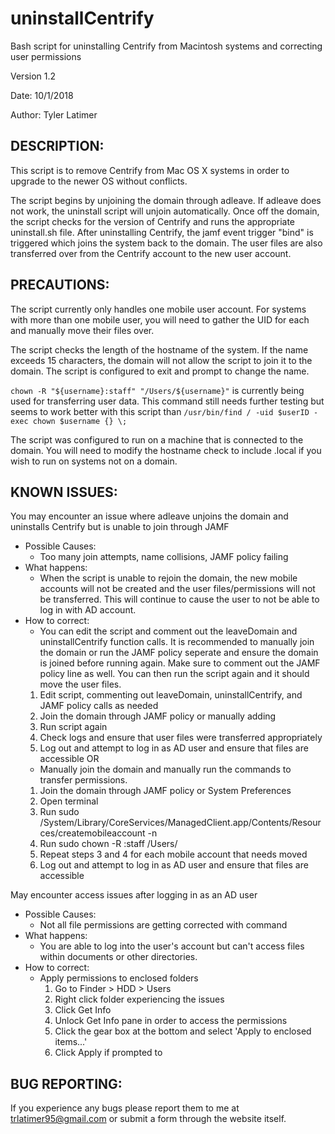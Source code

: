 # uninstallCentrify
Bash script for uninstalling Centrify from Macintosh systems and correcting user permissions

Version 1.2

Date: 10/1/2018

Author: Tyler Latimer

## DESCRIPTION:
This script is to remove Centrify from Mac OS X systems in order to upgrade to the newer OS without conflicts.
   
The script begins by unjoining the domain through adleave. If adleave does not work, the uninstall script will unjoin automatically. Once off the domain, the script checks for the version of Centrify and runs the appropriate uninstall.sh file. After uninstalling Centrify, the jamf event trigger "bind" is triggered which joins the system back to the domain. The user files are also transferred over from the Centrify account to the new user account.

## PRECAUTIONS:
The script currently only handles one mobile user account. For systems with more than one mobile user, you will need to gather the UID for each and manually move their files over.

The script checks the length of the hostname of the system. If the name exceeds 15 characters, the domain will not allow the script to join it to the domain. The script is configured to exit and prompt to change the name.

`chown -R "${username}:staff" "/Users/${username}"` is currently being used for transferring user data. This command still needs further testing but seems to work better with this script than `/usr/bin/find / -uid $userID -exec chown $username {} \;`

The script was configured to run on a machine that is connected to the domain. You will need to modify the hostname check to include .local if you wish to run on systems not on a domain.

## KNOWN ISSUES:
You may encounter an issue where adleave unjoins the domain and uninstalls Centrify but is unable to join through JAMF
- Possible Causes:
  - Too many join attempts, name collisions, JAMF policy failing
- What happens:
  - When the script is unable to rejoin the domain, the new mobile accounts will not be created and the user files/permissions will not be transferred. This will continue to cause the user to not be able to log in with AD account.
- How to correct:
  - You can edit the script and comment out the leaveDomain and uninstallCentrify function calls. It is recommended to manually join the domain or run the JAMF policy seperate and ensure the domain is joined before running again. Make sure to comment out the JAMF policy line as well. You can then run the script again and it should move the user files.
   1. Edit script, commenting out leaveDomain, uninstallCentrify, and JAMF policy calls as needed
   2. Join the domain through JAMF policy or manually adding
   3. Run script again
   4. Check logs and ensure that user files were transferred appropriately
   5. Log out and attempt to log in as AD user and ensure that files are accessible
   OR
  - Manually join the domain and manually run the commands to transfer permissions.
   1. Join the domain through JAMF policy or System Preferences
   2. Open terminal
   3. Run sudo /System/Library/CoreServices/ManagedClient.app/Contents/Resources/createmobileaccount -n <username>
   4. Run sudo chown -R <username>:staff /Users/<username>
   5. Repeat steps 3 and 4 for each mobile account that needs moved
   6. Log out and attempt to log in as AD user and ensure that files are accessible

May encounter access issues after logging in as an AD user
- Possible Causes:
  - Not all file permissions are getting corrected with command
- What happens:
  - You are able to log into the user's account but can't access files within documents or other directories.
- How to correct:
  - Apply permissions to enclosed folders
    1. Go to Finder > HDD > Users
    2. Right click folder experiencing the issues
    3. Click Get Info
    4. Unlock Get Info pane in order to access the permissions
    5. Click the gear box at the bottom and select 'Apply to enclosed items...'
    6. Click Apply if prompted to

## BUG REPORTING:
If you experience any bugs please report them to me at trlatimer95@gmail.com or submit a form through the website itself.
